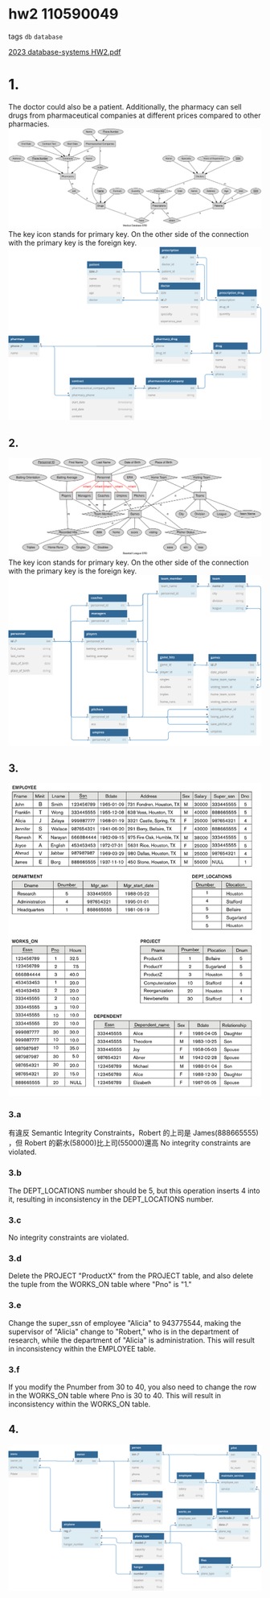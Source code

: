 
# hw2 110590049

tags `db` `database`

[2023 database-systems HW2.pdf](../../assets/pdf/database_systemsHW2.pdf)

# 1.



The doctor could also be a patient. Additionally, the pharmacy can sell drugs from pharmaceutical companies at different prices compared to other pharmacies.
![](../../assets/image/database_ERdiagram_doctor.svg)
The key icon stands for primary key. On the other side of the connection with the primary key is the foreign key.
![](../../assets/image/database_EERdiagram_doctor.svg)


## 2.
![](../../assets/image/database_ERdiagram_baseball.svg)
The key icon stands for primary key. On the other side of the connection with the primary key is the foreign key.
![](../../assets/image/database_EERdiagram_baseball.svg)

## 3.
![](../../assets/image/database_ERdiagram_hw2-3.png)
### 3.a
有違反 Semantic Integrity Constraints，Robert 的上司是 James(888665555) ，但 Robert 的薪水(58000)比上司(55000)還高
No integrity constraints are violated.
### 3.b
The DEPT_LOCATIONS number should be 5, but this operation inserts 4 into it, resulting in inconsistency in the DEPT_LOCATIONS number.
### 3.c
No integrity constraints are violated.
### 3.d
Delete the PROJECT "ProductX" from the PROJECT table, and also delete the tuple from the WORKS_ON table where "Pno" is "1."
### 3.e
Change the super_ssn of employee "Alicia" to 943775544, making the supervisor of "Alicia" change to "Robert," who is in the department of research, while the department of "Alicia" is administration. This will result in inconsistency within the EMPLOYEE table.
### 3.f
If you modify the Pnumber from 30 to 40, you also need to change the row in the WORKS_ON table where Pno is 30 to 40. This will result in inconsistency within the WORKS_ON table.

## 4.

![](../../assets/image/database_ERdiagram_airplane.svg)
